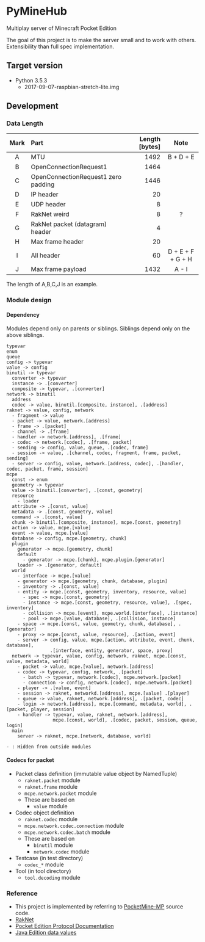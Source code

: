 # PyMineHub

Multiplay server of Minecraft Pocket Edition

The goal of this project is to make the server small and to work with others.
Extensibility than full spec implementation.

## Target version

- Python 3.5.3
  - 2017-09-07-raspbian-stretch-lite.img

## Development

### Data Length

| Mark | Part | Length [bytes] | Note |
|:---:|:---|---:|:---:|
| A | MTU | 1492 | B + D + E |
| B | OpenConnectionRequest1 | 1464 | |
| C | OpenConnectionRequest1 zero padding | 1446 | |
| D | IP header | 20 | |
| E | UDP header | 8 | |
| F | RakNet weird | 8 | ? | 
| G | RakNet packet (datagram) header | 4 | |
| H | Max frame header | 20 | |
| I | All header | 60 | D + E + F + G + H |
| J | Max frame payload | 1432 | A - I |

The length of A,B,C,J is an example.

### Module design

#### Dependency

Modules depend only on parents or siblings. Siblings depend only on the above siblings.

```
typevar
enum
queue
config -> typevar
value -> config
binutil -> typevar
  converter -> typevar
  instance -> .[converter]
  composite -> typevar, .[converter]
network -> binutil
  address
  codec -> value, binutil.[composite, instance], .[address]
raknet -> value, config, network
  - fragment -> value
  - packet -> value, network.[address]
  - frame -> .[packet]
  - channel -> .[frame]
  - handler -> network.[address], .[frame]
  - codec -> network.[codec], .[frame, packet]
  - sending -> config, value, queue, .[codec, frame]
  - session -> value, .[channel, codec, fragment, frame, packet, sending]
  - server -> config, value, network.[address, codec], .[handler, codec, packet, frame, session]
mcpe
  const -> enum
  geometry -> typevar
  value -> binutil.[converter], .[const, geometry]
  resource
    - loader
  attribute -> .[const, value]
  metadata -> .[const, geometry, value]
  command -> .[const, value]
  chunk -> binutil.[composite, instance], mcpe.[const, geometry]
  action -> value, mcpe.[value]
  event -> value, mcpe.[value]
  database -> config, mcpe.[geometry, chunk]
  plugin
    generator -> mcpe.[geometry, chunk]
    default
      - generator -> mcpe.[chunk], mcpe.plugin.[generator]
    loader -> .[generator, default]
  world
    - interface -> mcpe.[value]
    - generator -> mcpe.[geometry, chunk, database, plugin]
    - inventory -> .[const, value]
    - entity -> mcpe.[const, geometry, inventory, resource, value]
      - spec -> mcpe.[const, geometry]
      - instance -> mcpe.[const, geometry, resource, value], .[spec, inventory]
      - collision -> mcpe.[event], mcpe.world.[interface], .[instance]
      - pool -> mcpe.[value, database], .[collision, instance]
    - space -> mcpe.[const, value, geometry, chunk, database], .[generator]
    - proxy -> mcpe.[const, value, resource], .[action, event]
    - server -> config, value, mcpe.[action, attribute, event, chunk, database],
                .[interface, entity, generator, space, proxy]
  network -> typevar, value, config, network, raknet, mcpe.[const, value, metadata, world]
    - packet -> value, mcpe.[value], network.[address]
    - codec -> typevar, config, network, .[packet]
      - batch -> typevar, network.[codec], mcpe.network.[packet]
      - connection -> config, network.[codec], mcpe.network.[packet]
    - player -> .[value, event]
    - session -> raknet, networkd.[address], mcpe.[value] .[player]
    - queue -> value, raknet, network.[address], .[packet, codec]
    - login -> network.[address], mcpe.[command, metadata, world], .[packet, player, session]
    - handler -> typevar, value, raknet, network.[address],
                 mcpe.[const, world], .[codec, packet, session, queue, login]
  main
    server -> raknet, mcpe.[network, database, world]

- : Hidden from outside modules
```

#### Codecs for packet

- Packet class definition (immutable value object by NamedTuple)
  - `raknet.packet` module
  - `raknet.frame` module
  - `mcpe.network.packet` module
  - These are based on
    - `value` module
- Codec object definition
  - `raknet.codec` module
  - `mcpe.network.codec.connection` module
  - `mcpe.network.codec.batch` module
  - These are based on
    - `binutil` module
    - `network.codec` module
- Testcase (in test directory)
  - `codec_*` module
- Tool (in tool directory)
  - `tool.decoding` module

### Reference

- This project is implemented by referring to [PocketMine-MP](https://github.com/pmmp/PocketMine-MP) source code.
- [RakNet](http://www.raknet.net/raknet/manual/systemoverview.html)
- [Pocket Edition Protocol Documentation](http://wiki.vg/Pocket_Edition_Protocol_Documentation)
- [Java Edition data values](https://minecraft.gamepedia.com/Java_Edition_data_values)